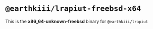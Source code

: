 # `@earthkiii/lrapiut-freebsd-x64`

This is the **x86_64-unknown-freebsd** binary for `@earthkiii/lrapiut`

